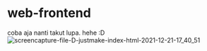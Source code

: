 # web-frontend
coba aja nanti takut lupa. hehe :D
![screencapture-file-D-justmake-index-html-2021-12-21-17_40_51](https://user-images.githubusercontent.com/74190573/146916679-ff952e7b-8fee-4478-b918-054acd20d140.png)
